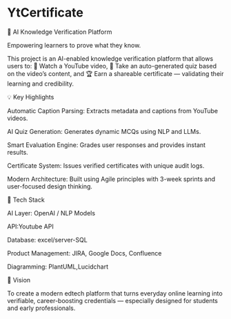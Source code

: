 # YtCertificate
🧠 AI Knowledge Verification Platform

Empowering learners to prove what they know.

This project is an AI-enabled knowledge verification platform that allows users to:
🎥 Watch a YouTube video,
🧩 Take an auto-generated quiz based on the video’s content, and
🏆 Earn a shareable certificate — validating their learning and credibility.

💡 Key Highlights

Automatic Caption Parsing: Extracts metadata and captions from YouTube videos.

AI Quiz Generation: Generates dynamic MCQs using NLP and LLMs.

Smart Evaluation Engine: Grades user responses and provides instant results.

Certificate System: Issues verified certificates with unique audit logs.

Modern Architecture: Built using Agile principles with 3-week sprints and user-focused design thinking.

🧩 Tech Stack

AI Layer: OpenAI / NLP Models

API:Youtube API

Database: excel/server-SQL

Product Management: JIRA, Google Docs, Confluence

Diagramming: PlantUML,Lucidchart

🚀 Vision

To create a modern edtech platform that turns everyday online learning into verifiable, career-boosting credentials — especially designed for students and early professionals.
